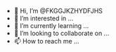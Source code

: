 - 👋 Hi, I’m @FKGGJKZHYDFJHS
- 👀 I’m interested in ...
- 🌱 I’m currently learning ...
- 💞️ I’m looking to collaborate on ...
- 📫 How to reach me ...

<!---
FKGGJKZHYDFJHS/FKGGJKZHYDFJHS is a ✨ special ✨ repository because its `README.md` (this file) appears on your GitHub profile.
You can click the Preview link to take a look at your changes.
--->
